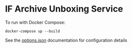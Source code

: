 IF Archive Unboxing Service
===========================

To run with Docker Compose:

```
docker-compose up --build
```

See the [options.json](./options.json.md) documentation for configuration details